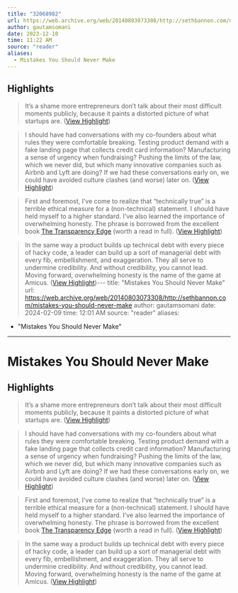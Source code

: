 ```yaml
---
title: "32068982"
url: https://web.archive.org/web/20140803073308/http://sethbannon.com/mistakes-you-should-never-make
author: gautamsomani
date: 2023-12-10
time: 11:22 AM
source: "reader"
aliases:
  - Mistakes You Should Never Make
---
```

## Highlights
> It’s a shame more entrepreneurs don’t talk about their most difficult moments publicly, because it paints a distorted picture of what startups are. ([View Highlight](https://read.readwise.io/read/01ha1jxxb8b6av094921p6h91a))

> I should have had conversations with my co-founders about what rules they were comfortable breaking. Testing product demand with a fake landing page that collects credit card information? Manufacturing a sense of urgency when fundraising? Pushing the limits of the law, which we never did, but which many innovative companies such as Airbnb and Lyft are doing? If we had these conversations early on, we could have avoided culture clashes (and worse) later on. ([View Highlight](https://read.readwise.io/read/01ha1k553tgqrcj3vvyq9es9bv))

> First and foremost, I’ve come to realize that “technically true” is a terrible ethical measure for a (non-technical) statement. I should have held myself to a higher standard. I’ve also learned the importance of overwhelming honesty. The phrase is borrowed from the excellent book [The Transparency Edge](https://web.archive.org/web/20140803073308/http://smile.amazon.com/The-Transparency-Edge-Elizabeth-Pagano/dp/0071458840/) (worth a read in full). ([View Highlight](https://read.readwise.io/read/01ha1kacsgp5dvebvavn13jjy2))

> In the same way a product builds up technical debt with every piece of hacky code, a leader can build up a sort of managerial debt with every fib, embellishment, and exaggeration. They all serve to undermine credibility. And without credibility, you cannot lead. Moving forward, overwhelming honesty is the name of the game at Amicus. ([View Highlight](https://read.readwise.io/read/01ha1kavzbzw5wrx8zbj8qghpz))---
title: "Mistakes You Should Never Make"
url: https://web.archive.org/web/20140803073308/http://sethbannon.com/mistakes-you-should-never-make
author: gautamsomani
date: 2024-02-09
time: 12:01 AM
source: "reader"
aliases:
  - "Mistakes You Should Never Make"
---
# Mistakes You Should Never Make

## Highlights
> It’s a shame more entrepreneurs don’t talk about their most difficult moments publicly, because it paints a distorted picture of what startups are. ([View Highlight](https://read.readwise.io/read/01ha1jxxb8b6av094921p6h91a))

> I should have had conversations with my co-founders about what rules they were comfortable breaking. Testing product demand with a fake landing page that collects credit card information? Manufacturing a sense of urgency when fundraising? Pushing the limits of the law, which we never did, but which many innovative companies such as Airbnb and Lyft are doing? If we had these conversations early on, we could have avoided culture clashes (and worse) later on. ([View Highlight](https://read.readwise.io/read/01ha1k553tgqrcj3vvyq9es9bv))

> First and foremost, I’ve come to realize that “technically true” is a terrible ethical measure for a (non-technical) statement. I should have held myself to a higher standard. I’ve also learned the importance of overwhelming honesty. The phrase is borrowed from the excellent book [The Transparency Edge](https://web.archive.org/web/20140803073308/http://smile.amazon.com/The-Transparency-Edge-Elizabeth-Pagano/dp/0071458840/) (worth a read in full). ([View Highlight](https://read.readwise.io/read/01ha1kacsgp5dvebvavn13jjy2))

> In the same way a product builds up technical debt with every piece of hacky code, a leader can build up a sort of managerial debt with every fib, embellishment, and exaggeration. They all serve to undermine credibility. And without credibility, you cannot lead. Moving forward, overwhelming honesty is the name of the game at Amicus. ([View Highlight](https://read.readwise.io/read/01ha1kavzbzw5wrx8zbj8qghpz))

